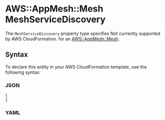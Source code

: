 # AWS::AppMesh::Mesh MeshServiceDiscovery<a name="aws-properties-appmesh-mesh-meshservicediscovery"></a>

<a name="aws-properties-appmesh-mesh-meshservicediscovery-description"></a>The `MeshServiceDiscovery` property type specifies Not currently supported by AWS CloudFormation\. for an [AWS::AppMesh::Mesh](aws-resource-appmesh-mesh.md)\.

## Syntax<a name="aws-properties-appmesh-mesh-meshservicediscovery-syntax"></a>

To declare this entity in your AWS CloudFormation template, use the following syntax:

### JSON<a name="aws-properties-appmesh-mesh-meshservicediscovery-syntax.json"></a>

```
{
}
```

### YAML<a name="aws-properties-appmesh-mesh-meshservicediscovery-syntax.yaml"></a>

```
```